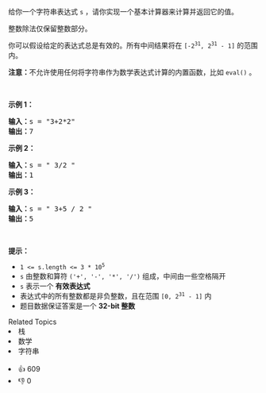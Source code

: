 <p>给你一个字符串表达式 <code>s</code> ，请你实现一个基本计算器来计算并返回它的值。</p>

<p>整数除法仅保留整数部分。</p>

<p>你可以假设给定的表达式总是有效的。所有中间结果将在&nbsp;<code>[-2<sup>31</sup>, 2<sup>31</sup>&nbsp;- 1]</code> 的范围内。</p>

<p><strong>注意：</strong>不允许使用任何将字符串作为数学表达式计算的内置函数，比如 <code>eval()</code> 。</p>

<p>&nbsp;</p>

<p><strong>示例 1：</strong></p>

<pre>
<strong>输入：</strong>s = "3+2*2"
<strong>输出：</strong>7
</pre>

<p><strong>示例 2：</strong></p>

<pre>
<strong>输入：</strong>s = " 3/2 "
<strong>输出：</strong>1
</pre>

<p><strong>示例 3：</strong></p>

<pre>
<strong>输入：</strong>s = " 3+5 / 2 "
<strong>输出：</strong>5
</pre>

<p>&nbsp;</p>

<p><strong>提示：</strong></p>

<ul>
	<li><code>1 &lt;= s.length &lt;= 3 * 10<sup>5</sup></code></li>
	<li><code>s</code> 由整数和算符 <code>('+', '-', '*', '/')</code> 组成，中间由一些空格隔开</li>
	<li><code>s</code> 表示一个 <strong>有效表达式</strong></li>
	<li>表达式中的所有整数都是非负整数，且在范围 <code>[0, 2<sup>31</sup> - 1]</code> 内</li>
	<li>题目数据保证答案是一个 <strong>32-bit 整数</strong></li>
</ul>
<div><div>Related Topics</div><div><li>栈</li><li>数学</li><li>字符串</li></div></div><br><div><li>👍 609</li><li>👎 0</li></div>